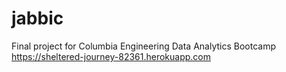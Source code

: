 # jabbic
Final project for Columbia Engineering Data Analytics Bootcamp  https://sheltered-journey-82361.herokuapp.com
